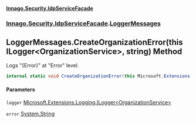 #### [Innago\.Security\.IdpServiceFacade](../../../../index.md 'index')
### [Innago\.Security\.IdpServiceFacade](../index.md 'Innago\.Security\.IdpServiceFacade').[LoggerMessages](index.md 'Innago\.Security\.IdpServiceFacade\.LoggerMessages')

## LoggerMessages\.CreateOrganizationError\(this ILogger\<OrganizationService\>, string\) Method

Logs "\{Error\}" at "Error" level\.

```csharp
internal static void CreateOrganizationError(this Microsoft.Extensions.Logging.ILogger<Innago.Security.IdpServiceFacade.Services.OrganizationService> logger, string? error);
```
#### Parameters

<a name='Innago.Security.IdpServiceFacade.LoggerMessages.CreateOrganizationError(thisMicrosoft.Extensions.Logging.ILogger_Innago.Security.IdpServiceFacade.Services.OrganizationService_,string).logger'></a>

`logger` [Microsoft\.Extensions\.Logging\.ILogger&lt;](https://learn.microsoft.com/en-us/dotnet/api/microsoft.extensions.logging.ilogger-1 'Microsoft\.Extensions\.Logging\.ILogger\`1')[OrganizationService](../Services/OrganizationService/index.md 'Innago\.Security\.IdpServiceFacade\.Services\.OrganizationService')[&gt;](https://learn.microsoft.com/en-us/dotnet/api/microsoft.extensions.logging.ilogger-1 'Microsoft\.Extensions\.Logging\.ILogger\`1')

<a name='Innago.Security.IdpServiceFacade.LoggerMessages.CreateOrganizationError(thisMicrosoft.Extensions.Logging.ILogger_Innago.Security.IdpServiceFacade.Services.OrganizationService_,string).error'></a>

`error` [System\.String](https://learn.microsoft.com/en-us/dotnet/api/system.string 'System\.String')